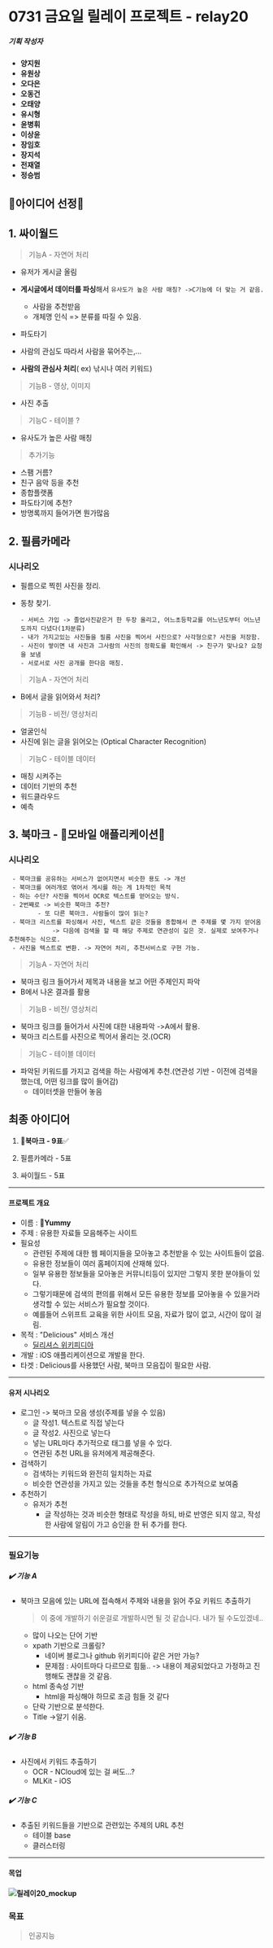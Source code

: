 # 0731 금요일 릴레이 프로젝트 - relay20

##### 기획 작성자

- **양지원**
- **유원상**
- **오다은**
- **오동건**
- **오태양**
- **유시형**
- **윤병휘**
- **이상윤**
- **장임호**
- **장지석**
- **전재열**
- **정승범**



## 🎉아이디어 선정🎉

## 1. 싸이월드

> 기능A - 자연어 처리

- 유저가 게시글 올림

- **게시글에서 데이터를 파싱**해서 ```유사도가 높은 사람 매칭? ->C기능에 더 맞는 거 같음.```

  - 사람을 추천받음
  - 개체명 인식 => 분류를 따질 수 있음.

- 파도타기

- 사람의 관심도 따라서 사람을 묶어주는,...

- **사람의 관심사 처리**( ex) 낚시나 여러 키워드) 

> 기능B - 영상, 이미지

- 사진 추출

> 기능C - 테이블 ?

- 유사도가 높은 사람 매칭



>추가기능

- 스팸 거름?
- 친구 음악 등을 추천
- 종합플랫폼
- 파도타기에 추천?
- 방명록까지 들어가면 뭔가많음



## 2. 필름카메라

### 시나리오

- 필름으로 찍힌 사진을 정리.

- 동창 찾기.

  ```
  - 서비스 가입 -> 졸업사진같은거 한 두장 올리고, 어느초등학교를 어느년도부터 어느년도까지 다녔다(1차분류)
  - 내가 가지고있는 사진들을 필름 사진을 찍어서 사진으로? 사각형으로? 사진을 저장함.
  - 사진이 쌓이면 내 사진과 그사람의 사진의 정확도를 확인해서 -> 친구가 맞나요? 요청을 보냄
  - 서로서로 사진 공개를 한다음 매칭. 
  ```

> 기능A - 자연어 처리

- B에서 글을 읽어와서 처리?

> 기능B - 비전/ 영상처리

- 얼굴인식
- 사진에 읽는 글을 읽어오는 (Optical Character Recognition)

> 기능C - 테이블 데이터

- 매칭 시켜주는
- 데이터 기반의 추천
- 워드클라우드
- 예측

## 3. 북마크 - 📱모바일 애플리케이션📱

### 시나리오

```
 - 북마크를 공유하는 서비스가 없어지면서 비슷한 용도 -> 개선
 - 북마크를 여러개로 엮어서 게시를 하는 게 1차적인 목적
 - 하는 수단? 사진을 찍어서 OCR로 텍스트를 얻어오는 방식.
 - 2번째로 -> 비슷한 북마크 추천? 
 		- 또 다른 북마크. 사람들이 많이 읽는?
 - 북마크 리스트를 파싱해서 사진, 텍스트 같은 것들을 종합해서 큰 주제를 몇 가지 얻어옴 
 			-> 다음에 검색을 할 때 해당 주제로 연관성이 깊은 것. 실제로 보여주거나 추천해주는 식으로.
 - 사진을 텍스트로 변환. -> 자연어 처리, 추천서비스로 구현 가능.
```

> 기능A - 자연어 처리

- 북마크 링크 들어가서 제목과 내용을 보고 어떤 주제인지 파악
- B에서 나온 결과를 활용

> 기능B - 비전/ 영상처리

- 북마크 링크를 들어가서 사진에 대한 내용파악 ->A에서 활용.
- 북마크 리스트를 사진으로 찍어서 올리는 것.(OCR)

> 기능C - 테이블 데이터

- 파악된 키워드를 가지고 검색을 하는 사람에게 추천.(연관성 기반 - 이전에 검색을 했는데, 어떤 링크를 많이 들어감)
  - 데이터셋을 만들어 놓음





## 최종 아이디어

1. **📱북마크 - 9표**✅

2. 필름카메라 - 5표
3. 싸이월드 - 5표

---

#### 프로젝트 개요

- 이름 :  🍔**Yummy**
- 주제 : 유용한 자료들 모음해주는 사이트
- 필요성
  - 관련된 주제에 대한 웹 페이지들을 모아놓고 추천받을 수 있는 사이트들이 없음. 
  - 유용한 정보들이 여러 홈페이지에 산재해 있다. 
  - 일부 유용한 정보들을 모아놓은 커뮤니티등이 있지만 그렇지 못한 분야들이 있다.
  - 그렇기때문에 검색의 편의를 위해서 모든 유용한 정보를 모아놓을 수 있을거라 생각할 수 있는 서비스가 필요할 것이다.
  - 예를들어 스위프트 교육을 위한 사이트 모음, 자료가 많이 없고, 시간이 많이 걸림.
- 목적 : "Delicious" 서비스 개선
  - [딜리셔스 위키피디아](https://ko.wikipedia.org/wiki/딜리셔스_(웹사이트))
- 개발 : iOS 애플리케이션으로 개발을 한다.
- 타겟 : Delicious를 사용했던 사람, 북마크 모음집이 필요한 사람.

---

#### 유저 시나리오

- 로그인 -> 북마크 모음 생성(주제를 넣을 수 있음)
  - 글 작성1. 텍스트로 직접 넣는다
  - 글 작성2. 사진으로 넣는다
  - 넣는 URL마다 추가적으로 태그를 넣을 수 있다.
  - 연관된 추천 URL을 유저에게 제공해준다.
- 검색하기
  - 검색하는 키워드와 완전히 일치하는 자료
  - 비슷한 연관성을 가지고 있는 것들을 추천 형식으로 추가적으로 보여줌
- 추천하기
  - 유저가 추천
    - 글 작성하는 것과 비슷한 형태로 작성을 하되, 바로 반영은 되지 않고, 작성한 사람에 알림이 가고 승인을 한 뒤 추가를 한다.

---

### 필요기능

##### ✔️ 기능 A

- 북마크 모음에 있는 URL에 접속해서 주제와 내용을 읽어 주요 키워드 추출하기

  > 이 중에 개발하기 쉬운걸로 개발하시면 될 것 같습니다. 내가 될 수도있겠네..

  - 많이 나오는 단어 기반
  - xpath 기반으로 크롤링?
    - 네이버 블로그나 github 위키피디아 같은 거만 가능?
    - 문제점 : 사이트마다 다르므로 힘듦.. -> 내용이 제공되었다고 가정하고 진행해도 괜찮을 것 같음.
  - html 종속성 기반 
    - html을 파싱해야 하므로 조금 힘들 것 같다
  - 단락 기반으로 분석한다.
  - Title ->알기 쉬움.

##### ✔️ 기능 B

- 사진에서 키워드 추출하기
  - OCR - NCloud에 있는 걸 써도...?
  - MLKit - iOS

##### ✔️ 기능 C

- 추출된 키워드들을 기반으로 관련있는 주제의 URL 추천
  - 테이블 base
  - 클러스터링

---

#### 목업

#### ![릴레이20_mockup](https://user-images.githubusercontent.com/28242038/89017870-f12a8d00-d355-11ea-80c8-76a11506120f.png)



### 목표

> 인공지능

